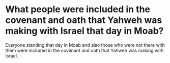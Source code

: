 # What people were included in the covenant and oath that Yahweh was making with Israel that day in Moab?

Everyone standing that day in Moab and also those who were not there with them were included in the covenant and oath that Yahweh was making with Israel.
